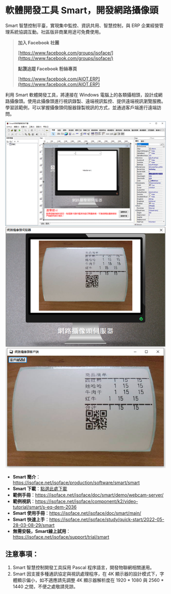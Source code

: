 # 軟體開發工具 Smart，開發網路攝像頭

Smart 智慧控制平臺，實現集中監控、資訊共用、智慧控制，與 ERP 企業經營管理系統協調互動。社區版非商業用途可免費使用。

> **加入 Facebook 社團**
>
> [https://www.facebook.com/groups/isoface/](https://www.facebook.com/groups/isoface/)
> 
> **點讚追蹤 Facebook 粉絲專頁**
> 
> [https://www.facebook.com/AIOT.ERP](https://www.facebook.com/AIOT.ERP)

利用 Smart 軟體開發工具，將連接在 Windows 電腦上的各類攝相頭，設計成網路攝像頭。使用此攝像頭進行視訊錄製、遠端視訊監控、提供遠端視訊瀏覽服務。學習該範例，可以掌握攝像頭伺服器錄製視訊的方式，並通過客戶端進行遠端訪問。

![](images/20220903090340.png)
![](images/s-eq-dem-2037_videoserver_cht_s.png)
![](images/s-eq-dem-2036_videoclient_cht_s.png)


* **Smart 簡介**：https://isoface.net/isoface/production/software/smart/smart
* **Smart 下載**：[點選此處下載](https://github.com/isoface-iot/Smart/releases/latest)
* **範例手冊**：https://isoface.net/isoface/doc/smart/demo/webcam-server/
* **範例視訊**：https://isoface.net/isoface/component/k2/video-tutorial/smart/s-eq-dem-2036
* **Smart 使用手冊**：https://isoface.net/isoface/doc/smart/main/
* **Smart 快速上手**：https://isoface.net/isoface/study/quick-start/2022-05-28-03-08-29/smart
* **無需安裝，Smart線上試用**：https://isoface.net/isoface/support/trial/smart

## 注意事項：
1. Smart 智慧控制開發工具採用 Pascal 程序語言，開發物聯網相關運用。
2. Smart 因支援多種通訊協定與視訊處理程序，在 4K 顯示器的設計模式下，字體顯示偏小，如不適應請先調整 4K 顯示器解析度在 1920 * 1080 與 2560 * 1440 之間，不便之處敬請見諒。